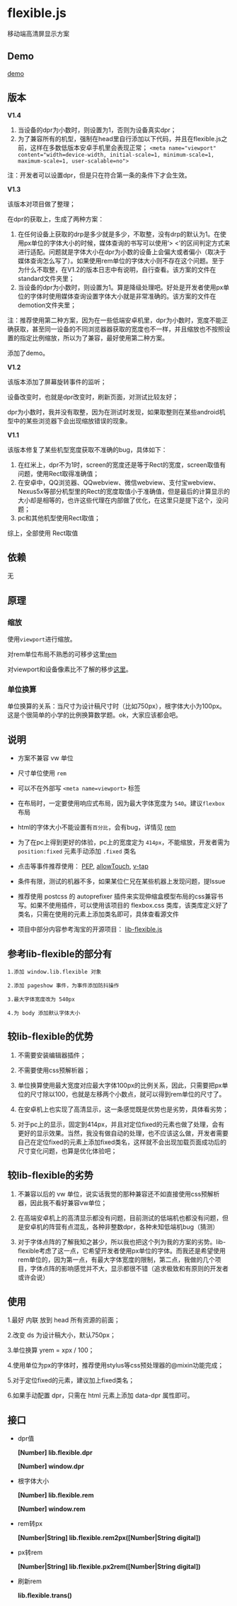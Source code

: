 # flexible.js
 移动端高清屏显示方案

## Demo

[demo](https://jiankafei.github.io/flexible/)

## 版本

 **V1.4**

 1. 当设备的dpr为小数时，则设置为1，否则为设备真实dpr；
 2. 为了兼容所有的机型，强制在head里自行添加以下代码，并且在flexible.js之前，这样在多数低版本安卓手机里会表现正常；
	`<meta name="viewport" content="width=device-width, initial-scale=1, minimum-scale=1, maximum-scale=1, user-scalable=no">`

 注：开发者可以设置dpr，但是只在符合第一条的条件下才会生效。

 **V1.3**

 该版本对项目做了整理；

 在dpr的获取上，生成了两种方案：
 1. 在任何设备上获取的drp是多少就是多少，不取整，没有drp的默认为1。在使用px单位的字体大小的时候，媒体查询的书写可以使用‘> <’的区间判定方式来进行适配。问题就是字体大小在dpr为小数的设备上会偏大或者偏小（取决于媒体查询怎么写了）。如果使用rem单位的字体大小则不存在这个问题。至于为什么不取整，在V1.2的版本日志中有说明，自行查看。该方案的文件在standard文件夹里；
 2. 当设备的dpr为小数时，则设置为1。算是降级处理吧。好处是开发者使用px单位的字体时使用媒体查询设置字体大小就是非常准确的。该方案的文件在demotion文件夹里；

 注：推荐使用第二种方案，因为在一些低端安卓机里，dpr为小数时，宽度不能正确获取，甚至同一设备的不同浏览器器获取的宽度也不一样，并且缩放也不按照设置的指定比例缩放，所以为了兼容，最好使用第二种方案。

 添加了demo。

 **V1.2**

 该版本添加了屏幕旋转事件的监听；

 设备改变时，也就是dpr改变时，刷新页面，对测试比较友好；

 dpr为小数时，我并没有取整，因为在测试时发现，如果取整则在某些android机型中的某些浏览器下会出现缩放错误的现象。

 **V1.1**

该版本修复了某些机型宽度获取不准确的bug，具体如下：

 1. 在红米上，dpr不为1时，screen的宽度还是等于Rect的宽度，screen取值有问题，使用Rect取得准确值；
 2. 在安卓中，QQ浏览器、QQwebview、微信webview、支付宝webview、Nexus5x等部分机型里的Rect的宽度取值小于准确值，但是最后的计算显示的大小却是相等的，也许这些代理在内部做了优化，在这里只是提下这个，没问题；
 3. pc和其他机型使用Rect取值；

综上，全部使用 Rect取值

## 依赖
 无

## 原理

### 缩放

使用`viewport`进行缩放。

 对rem单位布局不熟悉的可移步这里[rem](https://github.com/hbxeagle/rem)

 对viewport和设备像素比不了解的移步[这里](http://www.cnblogs.com/2050/p/3877280.html)。

### 单位换算
 单位换算的关系：当尺寸为设计稿尺寸时（比如750px），根字体大小为100px。这是个很简单的小学的比例换算数学题。ok，大家应该都会吧。

## 说明
* 方案不兼容 vw 单位

* 尺寸单位使用 `rem`

* 可以不在外部写 `<meta name=viewport>` 标签

* 在布局时，一定要使用响应式布局，因为最大字体宽度为 `540`。建议`flexbox`布局

* html的字体大小不能设置有`百分比`，会有bug，详情见 [rem](http://caniuse.com/#search=rem)

* 为了在pc上得到更好的体验，pc上的宽度定为 `414px`，不能缩放，开发者需为 `position:fixed` 元素手动添加 `.fixed` 类名

* 点击等事件推荐使用：
	[PEP](https://code.jquery.com/pep/0.4.2/pep.js),
	[allowTouch](http://alloyteam.github.io/),
	[v-tap](https://github.com/MeCKodo/vue-tap)

* 条件有限，测试的机器不多，如果某位仁兄在某些机器上发现问题，提Issue
* 推荐使用 postcss 的 autoprefixer 插件来实现伸缩盒模型布局的css兼容书写。如果不使用插件，可以使用该项目的 flexbox.css 类库，该类库定义好了类名，只需在使用的元素上添加类名即可，具体查看源文件

* 项目中部分内容参考淘宝的开源项目：
 	[lib-flexible.js](https://github.com/amfe/lib-flexible)

## 参考lib-flexible的部分有
	1.添加 window.lib.flexible 对象

	2.添加 pageshow 事件，为事件添加防抖操作

	3.最大字体宽度改为 540px

	4.为 body 添加默认字体大小

## 较lib-flexible的优势

1. 不需要安装编辑器插件；

2. 不需要使用css预解析器；

3. 单位换算使用最大宽度对应最大字体100px的比例关系，因此，只需要把px单位的尺寸除以100，也就是左移两个小数点，就可以得到rem单位的尺寸了。

4. 在安卓机上也实现了高清显示，这一条感觉既是优势也是劣势，具体看劣势；

5. 对于pc上的显示，固定到414px，并且对定位fixed的元素也做了处理，会有更好的显示效果。当然，我没有做自动的处理，也不应该这么做，开发者需要自己在定位fixed的元素上添加fixed类名，这样就不会出现加载页面成功后的尺寸变化问题，也算是优化体验吧；

## 较lib-flexible的劣势

1. 不兼容以后的 vw 单位，说实话我觉的那种兼容还不如直接使用css预解析器，因此我不看好兼容vw单位；

2. 在高端安卓机上的高清显示都没有问题，目前测试的低端机也都没有问题，但是安卓机的阵营有点混乱，各种非整数dpr，各种未知低端机bug（猜测）

3. 对于字体点阵的了解我知之甚少，所以我也把这个列为我的方案的劣势。lib-flexible考虑了这一点，它希望开发者使用px单位的字体。而我还是希望使用rem单位的，因为第一点，有最大字体宽度的限制，第二点，我做的几个项目，字体点阵的影响感觉并不大，显示都很不错（追求极致和有原则的开发者或许会说）

 ## 使用
1.最好 内联 放到 head 所有资源的前面；

2.改变 ds 为设计稿大小，默认750px；

3.单位换算 yrem = xpx / 100；

4.使用单位为px的字体时，推荐使用stylus等css预处理器的@mixin功能完成；

5.对于定位fixed的元素，建议加上fixed类名；

6.如果手动配置 dpr，只需在 html 元素上添加 data-dpr 属性即可。

## 接口

  * dpr值

	**[Number] lib.flexible.dpr**

	**[Number] window.dpr**

 * 根字体大小

	**[Number] lib.flexible.rem**

	**[Number] window.rem**

 * rem转px

	**[Number|String] lib.flexible.rem2px([Number|String digital])**

 * px转rem

	**[Number|String] lib.flexible.px2rem([Number|String digital])**

 * 刷新rem

	**lib.flexible.trans()**
